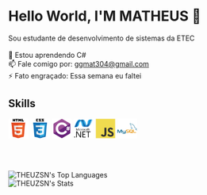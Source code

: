 # Hello World, I'M MATHEUS 👋


Sou estudante de desenvolvimento de sistemas da ETEC
<br/><br/>
🌱 Estou aprendendo C#
<br/>
📫 Fale comigo por: ggmat304@gmail.com
<br/>
⚡ Fato engraçado: Essa semana eu faltei
<br/>
## Skills
<p align="left">
  <img src="https://raw.githubusercontent.com/devicons/devicon/master/icons/html5/html5-original-wordmark.svg" alt="html5" width="40" height="40"/> 
  <img src="https://raw.githubusercontent.com/devicons/devicon/master/icons/css3/css3-original-wordmark.svg" alt="css3" width="40" height="40"/>
  <img src="https://raw.githubusercontent.com/devicons/devicon/master/icons/csharp/csharp-original.svg" alt="csharp" width="40" height="40"/>   
  <img src="https://raw.githubusercontent.com/devicons/devicon/master/icons/dot-net/dot-net-original-wordmark.svg" alt="dotnet" width="40" height="40"/>
  <img src="https://raw.githubusercontent.com/devicons/devicon/master/icons/javascript/javascript-original.svg" alt="javascript" width="40" height="40"/> 
  <img src="https://raw.githubusercontent.com/devicons/devicon/master/icons/mysql/mysql-original-wordmark.svg" alt="mysql" width="40" height="40"/>
  </p>
<br/>
<br/>

![THEUZSN's Top Languages](https://github-readme-stats.vercel.app/api/top-langs/?username=THEUZSN&theme=dracula&show_icons=true&hide_border=false&layout=compact)
<br/>
![THEUZSN's Stats](https://github-readme-stats.vercel.app/api?username=THEUZSN&theme=dracula&show_icons=true&hide_border=false&count_private=true)
